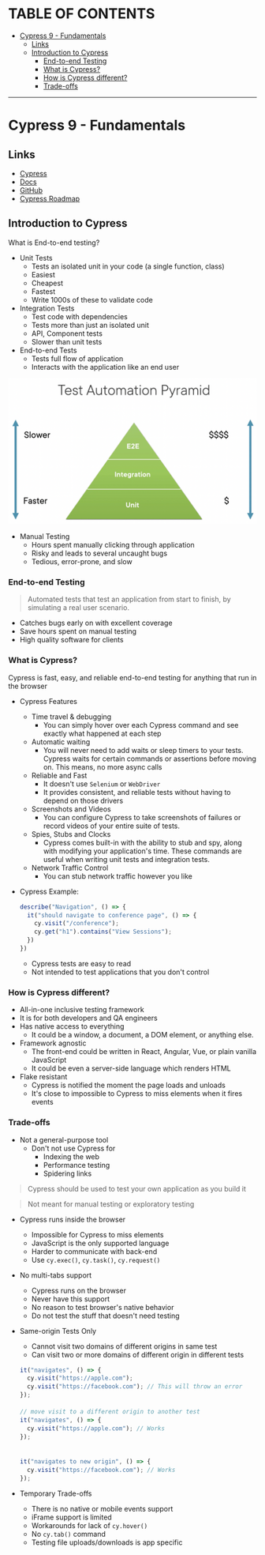 <h1 id='table-of-contents'>TABLE OF CONTENTS</h1>

- [Cypress 9 - Fundamentals](#cypress-9---fundamentals)
  - [Links](#links)
  - [Introduction to Cypress](#introduction-to-cypress)
    - [End-to-end Testing](#end-to-end-testing)
    - [What is Cypress?](#what-is-cypress)
    - [How is Cypress different?](#how-is-cypress-different)
    - [Trade-offs](#trade-offs)

---

# Cypress 9 - Fundamentals

## Links

- [Cypress](https://www.cypress.io/)
- [Docs](https://docs.cypress.io/guides/overview/why-cypress)
- [GitHub](https://github.com/cypress-io/cypress)
- [Cypress Roadmap](https://docs.cypress.io/guides/references/roadmap#Upcoming-features)

## Introduction to Cypress

What is End-to-end testing?

- Unit Tests
  - Tests an isolated unit in your code (a single function, class)
  - Easiest
  - Cheapest
  - Fastest
  - Write 1000s of these to validate code
- Integration Tests
  - Test code with dependencies
  - Tests more than just an isolated unit
  - API, Component tests
  - Slower than unit tests
- End-to-end Tests
  - Tests full flow of application
  - Interacts with the application like an end user

![](/assets/images/2022-07-05-13-37-40.png)

- Manual Testing
  - Hours spent manually clicking through application
  - Risky and leads to several uncaught bugs
  - Tedious, error-prone, and slow

### End-to-end Testing

> Automated tests that test an application from start to finish, by simulating a real user scenario.

- Catches bugs early on with excellent coverage
- Save hours spent on manual testing
- High quality software for clients

### What is Cypress?

Cypress is fast, easy, and reliable end-to-end testing for anything that run in the browser

- Cypress Features

  - Time travel & debugging
    - You can simply hover over each Cypress command and see exactly what happened at each step
  - Automatic waiting
    - You will never need to add waits or sleep timers to your tests. Cypress waits for certain commands or assertions before moving on. This means, no more async calls
  - Reliable and Fast
    - It doesn't use `Selenium` or `WebDriver`
    - It provides consistent, and reliable tests without having to depend on those drivers
  - Screenshots and Videos
    - You can configure Cypress to take screenshots of failures or record videos of your entire suite of tests.
  - Spies, Stubs and Clocks
    - Cypress comes built-in with the ability to stub and spy, along with modifying your application's time. These commands are useful when writing unit tests and integration tests.
  - Network Traffic Control
    - You can stub network traffic however you like

- Cypress Example:

  ```JavaScript
  describe("Navigation", () => {
    it("should navigate to conference page", () => {
      cy.visit("/conference");
      cy.get("h1").contains("View Sessions");
    })
  })
  ```

  - Cypress tests are easy to read
  - Not intended to test applications that you don't control

### How is Cypress different?

- All-in-one inclusive testing framework
- It is for both developers and QA engineers
- Has native access to everything
  - It could be a window, a document, a DOM element, or anything else.
- Framework agnostic
  - The front-end could be written in React, Angular, Vue, or plain vanilla JavaScript
  - It could be even a server-side language which renders HTML
- Flake resistant
  - Cypress is notified the moment the page loads and unloads
  - It's close to impossible to Cypress to miss elements when it fires events

### Trade-offs

- Not a general-purpose tool
  - Don't not use Cypress for
    - Indexing the web
    - Performance testing
    - Spidering links

> Cypress should be used to test your own application as you build it

> Not meant for manual testing or exploratory testing

- Cypress runs inside the browser

  - Impossible for Cypress to miss elements
  - JavaScript is the only supported language
  - Harder to communicate with back-end
  - Use `cy.exec()`, `cy.task()`, `cy.request()`

- No multi-tabs support

  - Cypress runs on the browser
  - Never have this support
  - No reason to test browser's native behavior
  - Do not test the stuff that doesn't need testing

- Same-origin Tests Only

  - Cannot visit two domains of different origins in same test
  - Can visit two or more domains of different origin in different tests

  ```JavaScript
  it("navigates", () => {
    cy.visit("https://apple.com");
    cy.visit("https://facebook.com"); // This will throw an error
  });

  // move visit to a different origin to another test
  it("navigates", () => {
    cy.visit("https://apple.com"); // Works
  });


  it("navigates to new origin", () => {
    cy.visit("https://facebook.com"); // Works
  });
  ```

- Temporary Trade-offs

  - There is no native or mobile events support
  - iFrame support is limited
  - Workarounds for lack of `cy.hover()`
  - No `cy.tab()` command
  - Testing file uploads/downloads is app specific
